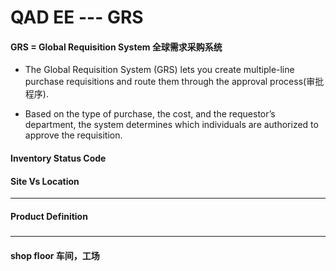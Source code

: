QAD EE --- GRS
===========================

#### GRS = Global Requisition System 全球需求采购系统
* The Global Requisition System (GRS) lets you create multiple-line purchase requisitions and route them through the approval process(审批程序). 

* Based on the type of purchase, the cost, and the requestor’s department, the system determines which individuals are authorized to approve the requisition.


#### Inventory Status Code

#### Site Vs Location 

***

#### Product Definition

##### 


***

#### shop floor 车间，工场
